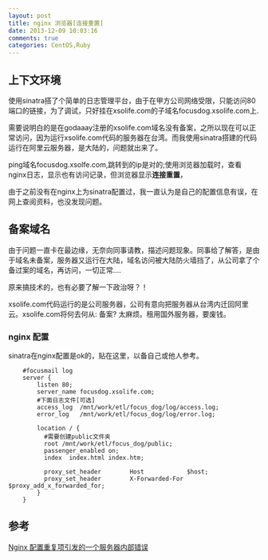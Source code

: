 ```yaml
---
layout: post
title: nginx 浏览器[连接重置]
date: 2013-12-09 10:03:16
comments: true
categories: CentOS,Ruby
---
```


## 上下文环境

使用sinatra搭了个简单的日志管理平台，由于在甲方公司网络受限，只能访问80端口的链接，为了调试，只好挂在xsolife.com的子域名focusdog.xsolife.com上.

需要说明白的是在godaaay注册的xsolife.com域名没有备案，之所以现在可以正常访问，因为运行xsolife.com代码的服务器在台湾。而我使用sinatra搭建的代码运行在阿里云服务器，是大陆的，问题就出来了。

ping域名focusdog.xsolfe.com,跳转到的ip是对的;使用浏览器加载时，查看nginx日志，显示也有访问记录，但浏览器显示**连接重置**，

由于之前没有在nginx上为sinatra配置过，我一直认为是自己的配置信息有误，在网上查阅资料，也没发现问题。

## 备案域名

由于问题一直卡在最边缘，无奈向同事请教，描述问题现象。同事给了解答，是由于域名未备案，服务器又运行在大陆，域名访问被大陆防火墙挡了，从公司拿了个备过案的域名，再访问，一切正常....

原来搞技术的，也有必要了解一下政治呀？！

xsolife.com代码运行的是公司服务器，公司有意向把服务器从台湾内迁回阿里云。xsolife.com将何去何从: 备案? 太麻烦。租用国外服务器，要废钱。


### nginx 配置

sinatra在nginx配置是ok的，贴在这里，以备自己或他人参考。
  
        #focusmail log
        server {
            listen 80;
            server_name focusdog.xsolife.com;
            #下面日志文件[可选]
            access_log  /mnt/work/etl/focus_dog/log/access.log;
            error_log   /mnt/work/etl/focus_dog/log/error.log;
    
            location / {
              #需要创建public文件夹
              root /mnt/work/etl/focus_dog/public;
              passenger_enabled on;
              index  index.html index.htm;
    
              proxy_set_header        Host            $host;
              proxy_set_header        X-Forwarded-For $proxy_add_x_forwarded_for;
            }
        }   

## 参考

[Nginx 配置重复项引发的一个服务器内部错误](http://blog.sina.com.cn/s/blog_549212ae01009hej.html)
